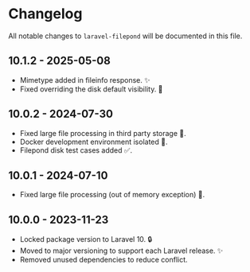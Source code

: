 # Changelog

All notable changes to `laravel-filepond` will be documented in this file.

## 10.1.2 - 2025-05-08

- Mimetype added in fileinfo response. ✨
- Fixed overriding the disk default visibility. 🐛

## 10.0.2 - 2024-07-30

- Fixed large file processing in third party storage 🐛.
- Docker development environment isolated 🐳.
- Filepond disk test cases added ✅.

## 10.0.1 - 2024-07-10

- Fixed large file processing (out of memory exception) 🐛.

## 10.0.0 - 2023-11-23

- Locked package version to Laravel 10. 🔒
- Moved to major versioning to support each Laravel release. ✨
- Removed unused dependencies to reduce conflict.

